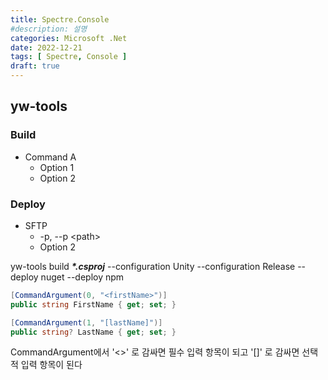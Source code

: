 ```yaml
---
title: Spectre.Console
#description: 설명
categories: Microsoft .Net
date: 2022-12-21
tags: [ Spectre, Console ]
draft: true
---
```

## yw-tools
### Build
- Command A
	- Option 1
	- Option 2

### Deploy
- SFTP
	- -p, --p \<path\>
	- Option 2

yw-tools build ***\*.csproj***  --configuration Unity --configuration Release --deploy nuget --deploy npm


```csharp
[CommandArgument(0, "<firstName>")]
public string FirstName { get; set; }

[CommandArgument(1, "[lastName]")]
public string? LastName { get; set; }
```

CommandArgument에서 '<>' 로 감싸면 필수 입력 항목이 되고 '[]' 로 감싸면 선택적 입력 항목이 된다